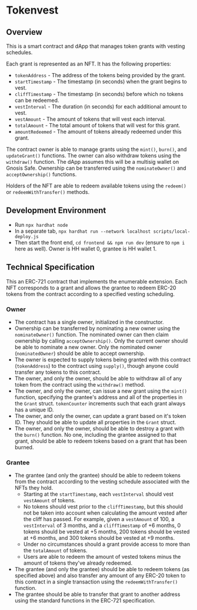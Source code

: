 # Tokenvest

## Overview

This is a smart contract and dApp that manages token grants with vesting schedules.

Each grant is represented as an NFT. It has the following properties:
* `tokenAddress` - The address of the tokens being provided by the grant.
* `startTimestamp` - The timestamp (in seconds) when the grant begins to vest. 
* `cliffTimestamp` - The timestamp (in seconds) before which no tokens can be redeemed.
* `vestInterval` - The duration (in seconds) for each additional amount to vest.
* `vestAmount` - The amount of tokens that will vest each interval.
* `totalAmount` - The total amount of tokens that will vest for this grant.
* `amountRedeemed` - The amount of tokens already redeemed under this grant.

The contract owner is able to manage grants using the `mint()`, `burn()`, and `updateGrant()` functions. The owner can also withdraw tokens using the `withdraw()` function. The dApp assumes this will be a multisig wallet on Gnosis Safe. Ownership can be transferred using the `nominateOwner()` and `acceptOwnership()` functions.

Holders of the NFT are able to redeem available tokens using the `redeem()` or `redeemWithTransfer()` methods.

## Development Environment

* Run `npx hardhat node`
* In a separate tab, `npx hardhat run --network localhost scripts/local-deploy.js`
* Then start the front end, `cd frontend && npm run dev` (ensure to `npm i` here as well). Owner is HH wallet 0, grantee is HH wallet 1.

## Technical Specification

This an ERC-721 contract that implements the enumerable extension. Each NFT corresponds to a grant and allows the grantee to redeem ERC-20 tokens from the contract according to a specified vesting scheduling.

### Owner

* The contract has a single owner, initialized in the constructor.
* Ownership can be transferred by nominating a new owner using the `nominateOwner()` function. The nominated owner can then claim ownership by calling `acceptOwnership()`. Only the current owner should be able to nominate a new owner. Only the nominated owner (`nominatedOwner`) should be able to accept ownership.
* The owner is expected to supply tokens being granted with this contract (`tokenAddress`) to the contract using `supply()`, though anyone could transfer any tokens to this contract.
* The owner, and only the owner, should be able to withdraw all of any token from the contract using the `withdraw()` method.
* The owner, and only the owner, can issue a new grant using the `mint()` function, specifying the grantee's address and all of the properties in the `Grant` struct. `tokenCounter` increments such that each grant always has a unique ID.
* The owner, and only the owner, can update a grant based on it's token ID. They should be able to update all properties in the `Grant` struct.
* The owner, and only the owner, should be able to destroy a grant with the `burn()` function. No one, including the grantee assigned to that grant, should be able to redeem tokens based on a grant that has been burned.

### Grantee

* The grantee (and only the grantee) should be able to redeem tokens from the contract according to the vesting schedule associated with the NFTs they hold.
    - Starting at the `startTimestamp`, each `vestInterval` should vest `vestAmount` of tokens.
    - No tokens should vest prior to the `cliffTimestamp`, but this should not be taken into account when calculating the amount vested after the cliff has passed. For example, given a `vestAmount` of 100, a `vestInterval` of 3 months, and a `cliffTimestamp` of +6 months, 0 tokens should be vested at +5 months, 200 tokens should be vested at +6 months, and 300 tokens should be vested at +9 months.
    - Under no circumstances should a grant provide access to more than the `totalAmount` of tokens.
    - Users are able to redeem the amount of vested tokens minus the amount of tokens they've already redeemed.
* The grantee (and only the grantee) should be able to redeem tokens (as specified above) and also transfer any amount of any ERC-20 token to this contract in a single transaction using the `redeemWithTransfer()` function.
* The grantee should be able to transfer that grant to another address using the standard functions in the ERC-721 specification.

